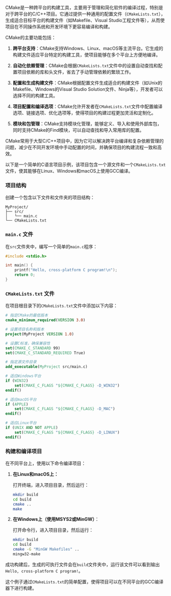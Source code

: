 CMake是一种跨平台的构建工具，主要用于管理和简化软件的编译过程，特别是对于跨平台的C/C++项目。它通过提供一种通用的配置文件（`CMakeLists.txt`），生成适合目标平台的构建文件（如Makefile、Visual Studio工程文件等），从而使项目在不同操作系统和开发环境下更容易编译和构建。

CMake的主要功能包括：

1. **跨平台支持**：CMake支持Windows、Linux、macOS等主流平台。它生成的构建文件适应平台特定的构建工具，使项目能够在多个平台上方便地编译。

2. **自动化依赖管理**：CMake会根据`CMakeLists.txt`文件中的设置自动查找和配置项目依赖的库和头文件，省去了手动管理依赖的繁琐工作。

3. **配置和生成构建文件**：CMake根据配置文件生成适合的构建文件（如Unix的Makefile、Windows的Visual Studio Solution文件、Ninja等），开发者可以选择不同的构建工具。

4. **项目配置和编译选项**：CMake允许开发者在`CMakeLists.txt`文件中配置编译选项、链接选项、优化选项等，使得项目的构建过程更加灵活和定制化。

5. **模块和包管理**：CMake支持模块化管理，能够定义、导入和使用外部库包，同时支持CMake的Find模块，可以自动查找和导入常用库的配置。

CMake常用于大型C/C++项目中，因为它可以解决跨平台编译和复杂依赖管理的问题，减少在不同开发环境中手动配置的时间，并确保项目的构建流程一致和高效。

以下是一个简单的C语言项目示例，该项目包含一个源文件和一个`CMakeLists.txt`文件，使其能够在Linux、Windows和macOS上使用GCC编译。

### 项目结构

创建一个包含以下文件和文件夹的项目结构：

```text
MyProject/
├── src/
│   └── main.c
└── CMakeLists.txt
```

### `main.c` 文件

在`src`文件夹中，编写一个简单的`main.c`程序：

```c
#include <stdio.h>

int main() {
    printf("Hello, cross-platform C program!\n");
    return 0;
}
```

### `CMakeLists.txt` 文件

在项目根目录下的`CMakeLists.txt`文件中添加以下内容：

```cmake
# 指定CMake的最低版本
cmake_minimum_required(VERSION 3.0)

# 设置项目名称和版本
project(MyProject VERSION 1.0)

# 设置C标准，确保兼容性
set(CMAKE_C_STANDARD 99)
set(CMAKE_C_STANDARD_REQUIRED True)

# 指定源文件目录
add_executable(MyProject src/main.c)

# 适应Windows平台
if (WIN32)
    set(CMAKE_C_FLAGS "${CMAKE_C_FLAGS} -D_WIN32")
endif()

# 适应macOS平台
if (APPLE)
    set(CMAKE_C_FLAGS "${CMAKE_C_FLAGS} -D_MAC")
endif()

# 适应Linux平台
if (UNIX AND NOT APPLE)
    set(CMAKE_C_FLAGS "${CMAKE_C_FLAGS} -D_LINUX")
endif()
```

### 构建和编译项目

在不同平台上，使用以下命令编译项目：

1. **在Linux和macOS上：**

   打开终端，进入项目目录，然后运行：

   ```bash
   mkdir build
   cd build
   cmake ..
   make
   ```

2. **在Windows上（使用MSYS2或MinGW）**：

   打开命令行，进入项目目录，然后运行：

   ```bash
   mkdir build
   cd build
   cmake -G "MinGW Makefiles" ..
   mingw32-make
   ```

成功构建后，生成的可执行文件会在`build`文件夹中，运行该文件可以看到输出`Hello, cross-platform C program!`。

这个例子通过`CMakeLists.txt`的简单配置，使得项目可以在不同平台的GCC编译器下进行构建。
